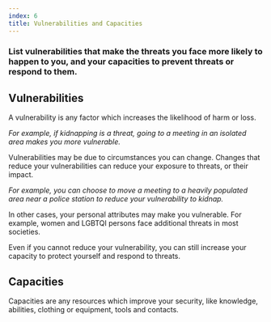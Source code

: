 ```yaml
---
index: 6
title: Vulnerabilities and Capacities
---
```

### List vulnerabilities that make the threats you face more likely to happen to you, and your capacities to prevent threats or respond to them. 

## Vulnerabilities

A vulnerability is any factor which increases the likelihood of harm or loss. 

*For example, if kidnapping is a threat, going to a meeting in an isolated area makes you more vulnerable.* 

Vulnerabilities may be due to circumstances you can change. Changes that reduce your vulnerabilities can reduce your exposure to threats, or their impact. 

*For example, you can choose to move a meeting to a heavily populated area near a police station to reduce your vulnerability to kidnap.* 

In other cases, your personal attributes may make you vulnerable. For example, women and LGBTQI persons face additional threats in most societies. 

Even if you cannot reduce your vulnerability, you can still increase your capacity to protect yourself and respond to threats. 

## Capacities

Capacities are any resources which improve your security, like knowledge, abilities, clothing or equipment, tools and contacts.
